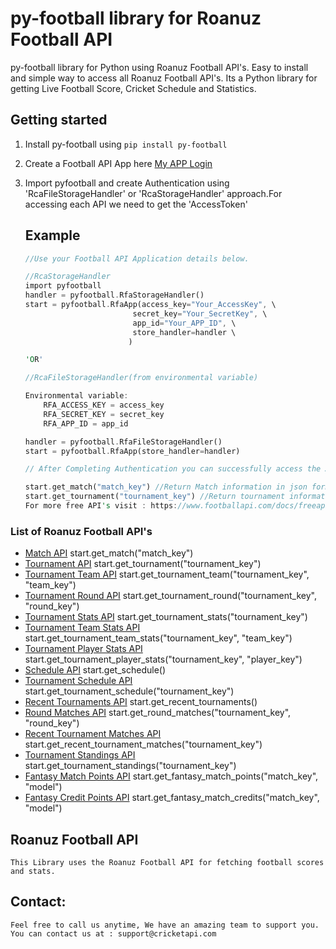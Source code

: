 # py-football library for Roanuz Football API
py-football library for Python using Roanuz Football API's.  Easy to install and simple way to access all Roanuz Football API's. Its a Python library for getting Live Football Score, Cricket Schedule and Statistics.


## Getting started
1. Install py-football using `pip install py-football`

2. Create a Football API App here [My APP Login](https://www.footballapi.com/login/?next=/apps/)

1. Import pyfootball and create Authentication using 'RcaFileStorageHandler' or 'RcaStorageHandler' approach.For accessing each API we need to get the 'AccessToken' 

    ## Example

    ```rust
    //Use your Football API Application details below.

    //RcaStorageHandler
    import pyfootball
    handler = pyfootball.RfaStorageHandler()
    start = pyfootball.RfaApp(access_key="Your_AccessKey", \
                            secret_key="Your_SecretKey", \
                            app_id="Your_APP_ID", \
                            store_handler=handler \
                           )

    'OR'

    //RcaFileStorageHandler(from environmental variable)

    Environmental variable:
        RFA_ACCESS_KEY = access_key
        RFA_SECRET_KEY = secret_key
        RFA_APP_ID = app_id

    handler = pyfootball.RfaFileStorageHandler()
    start = pyfootball.RfaApp(store_handler=handler)

    // After Completing Authentication you can successfully access the API's.

    start.get_match("match_key") //Return Match information in json format
    start.get_tournament("tournament_key") //Return tournament information in json format
    For more free API's visit : https://www.footballapi.com/docs/freeapi/
    ```


 ### List of Roanuz Football API's

* [Match API](https://www.footballapi.com/docs/Core-API/Match-API/)  start.get_match("match_key")
* [Tournament API](https://www.footballapi.com/docs/Core-API/Tournament-API/) start.get_tournament("tournament_key")
* [Tournament Team API](https://www.footballapi.com/docs/Core-API/Tournamant-Team-API/)  start.get_tournament_team("tournament_key", "team_key")
* [Tournament Round API](https://www.footballapi.com/docs/Core-API/Tournament-Round-API/)  start.get_tournament_round("tournament_key", "round_key")
* [Tournament Stats API](https://www.footballapi.com/docs/Core-API/Tournament-Stats-API/)  start.get_tournament_stats("tournament_key")
* [Tournament Team Stats API](https://www.footballapi.com/docs/Core-API/Tournament-Team-Stats-API/)  start.get_tournament_team_stats("tournament_key", "team_key")
* [Tournament Player Stats API](https://www.footballapi.com/docs/Core-API/Tournament-Player-Stats-API/)  start.get_tournament_player_stats("tournament_key", "player_key")
* [Schedule API](https://www.footballapi.com/docs/Core-API/Schedule-API/)  start.get_schedule()
* [Tournament Schedule API](https://www.footballapi.com/docs/Core-API/Tournament-Schedule-API/)  start.get_tournament_schedule("tournament_key")
* [Recent Tournaments API](https://www.footballapi.com/docs/Core-API/Recent-Tournaments-API/)  start.get_recent_tournaments()
* [Round Matches API](https://www.footballapi.com/docs/Core-API/Round-Matches-API/)  start.get_round_matches("tournament_key", "round_key")
* [Recent Tournament Matches API](https://www.footballapi.com/docs/Core-API/Recent-Tournament-Matches-API/)  start.get_recent_tournament_matches("tournament_key")
* [Tournament Standings API](https://www.footballapi.com/docs/Core-API/Tournament-Standings-API/)  start.get_tournament_standings("tournament_key")
* [Fantasy Match Points API](https://footballapi.com/docs/Fantasy-API/Fantasy-Match-Points-API/)  start.get_fantasy_match_points("match_key", "model")
* [Fantasy Credit Points API](https://footballapi.com/docs/Fantasy-API/Fantasy-Credit-Points-API/)  start.get_fantasy_match_credits("match_key", "model")

 ## Roanuz Football API 
	This Library uses the Roanuz Football API for fetching football scores and stats.

 ## Contact:
    Feel free to call us anytime, We have an amazing team to support you.
    You can contact us at : support@cricketapi.com
